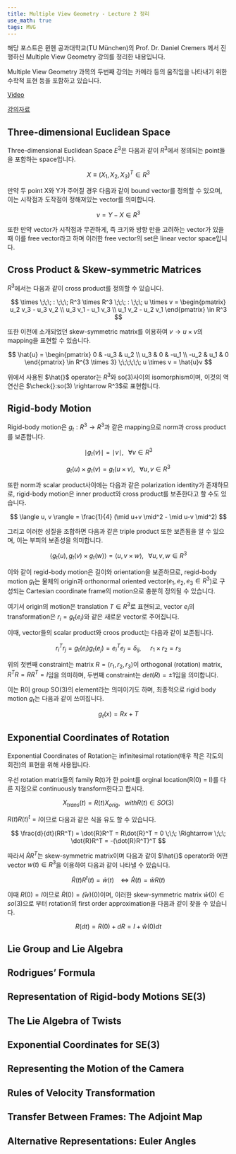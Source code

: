 ```yaml
---
title: Multiple View Geometry - Lecture 2 정리
use_math: true
tags: MVG
---
```



해당 포스트은 뮌헨 공과대학교(TU München)의 Prof. Dr. Daniel Cremers 께서 진행하신 Multiple View Geometry 강의를 정리한 내용입니다.

Multiple View Geometry 과목의 두번째 강의는 카메라 등의 움직임을 나타내기 위한 수학적 표현 등을 포함하고 있습니다.

[Video](https://www.youtube.com/user/cvprtum/videos)

[강의자료](https://drive.google.com/file/d/19vI3xbLeXcQuJz15UtwHp-YNsT5gZxEm/view?usp=sharing)


## Three-dimensional Euclidean Space

Three-dimensional Euclidean Space $E^3$은 다음과 같이 $R^3$에서 정의되는 point들을 포함하는 space입니다.

$$
X \equiv (X_1, X_2, X_3)^T \in R^3 
$$

만약 두 point X와 Y가 주어질 경우 다음과 같이 bound vector를 정의할 수 있으며, 이는 시작점과 도작점이 정해져있는 vector를 의미합니다.

$$
v = Y - X \in R^3
$$

또한 만약 vector가 시작점과 무관하게, 즉 크기와 방향 만을 고려하는 vector가 있을 때 이를 free vector라고 하며 이러한 free vector의 set은 linear vector space입니다.

## Cross Product & Skew-symmetric Matrices

$R^3$에서는 다음과 같이 cross product를 정의할 수 있습니다.

$$
\times \;\;\; : \;\;\; R^3 \times R^3 \;\;\; : \;\;\; u \times v = 
\begin{pmatrix}
u_2 v_3 - u_3 v_2 \\ 
u_3 v_1 - u_1 v_3 \\ 
u_1 v_2 - u_2 v_1 
\end{pmatrix} \in R^3
$$

또한 이전에 소개되었던 skew-symmetric matrix를 이용하여 $v \rightarrow u \times v$의 mapping을 표현할 수 있습니다.

$$
\hat{u} =
\begin{pmatrix}
0 & -u_3 & u_2 \\ 
u_3 & 0 & -u_1 \\ 
-u_2 & u_1 & 0 
\end{pmatrix} \in R^{3 \times 3} \;\;\;\;\;\; u \times v = \hat{u}v
$$

위에서 사용된 $\hat{}$ operator는 $R^3$와 so(3)사이의 isomorphism이며, 이것의 역연산은 $\check{}:so(3) \rightarrow R^3$로 표현합니다.


## Rigid-body Motion

Rigid-body motion은 $g_t : R^3 \rightarrow R^3$과 같은 mapping으로 norm과 cross product를 보존합니다.

$$
\mid g_t (v) \mid = \mid v \mid, \;\;\; \forall v \in R^3
$$

$$
g_t(u) \times g_t(v) = g_t(u \times v), \;\;\; \forall u, v \in R^3
$$

또한 norm과 scalar product사이에는 다음과 같은 polarization identity가 존재하므로, rigid-body motion은 inner product와 cross product를 보존한다고 할 수도 있습니다.

$$
\langle u, v \rangle = \frac{1}{4} (\mid u+v \mid^2 - \mid u-v \mid^2)
$$

그리고 이러한 성질을 조합하면 다음과 같은 triple product 또한 보존됨을 알 수 있으며, 이는 부피의 보존성을 의미합니다.

$$
\langle g_t(u), g_t(v) \times g_t(w) \rangle = \langle u, v \times w \rangle, \;\;\; \forall u, v, w \in R^3
$$

이와 같이 regid-body motion은 길이와 orientation을 보존하므로, regid-body motion $g_t$는 물체의 origin과 orthonormal oriented vector($e_1, e_2, e_3 \in R^3$)로 구성되는 Cartesian coordinate frame의 motion으로 충분히 정의될 수 있습니다.

여기서 origin의 motion은 translation $T \in R^3$로 표현되고, vector $e_i$의 transformation은 $r_i = g_t(e_i)$와 같은 새로운 vector로 주어집니다.

이때, vector들의 scalar product와 croos product는 다음과 같이 보존됩니다.

$$
r_i^T r_j = g_t(e_i)g_t(e_j) = e_i^T e_j = \delta_{ij}, \;\;\;\;\;\; r_1 \times r_2 = r_3
$$

위의 첫번째 constraint는 matrix $R = (r_1, r_2, r_3)$이 orthogonal (rotation) matrix, $R^T R = RR^T = I$임을 의미하며, 두번째 constraint는 $det(R) = \pm 1$임을 의미합니다.

이는 R이 group SO(3)의 element라는 의미이기도 하며, 최종적으로 rigid body motion $g_t$는 다음과 같이 쓰여집니다.

$$
g_t(x) = Rx + T
$$

## Exponential Coordinates of Rotation

Exponential Coordinates of Rotation는 infinitesimal rotation(매우 작은 각도의 회전)의 표현을 위해 사용됩니다.

우선 rotation matrix들의 family R(t)가 한 point를 orginal location(R(0) = I)를 다른 지점으로 continuously transform한다고 합시다.

$$
X_{trans}(t) = R(t) X_{orig}, \;\;\; with R(t) \in SO(3)
$$

$R(t)R(t)^t = I$이므로 다음과 같은 식을 유도 할 수 있습니다.

$$
\frac{d}{dt}(RR^T) = \dot{R}R^T = R\dot{R}^T = 0 \;\;\; \Rightarrow \;\;\; \dot{R}R^T = -(\dot{R}R^T)^T   
$$

따라서 $\dot{R}R^T$는 skew-symmetric matrix이며 다음과 같이 $\hat{}$ operator와 어떤 vector $w(t) \in R^3$을 이용하여 다음과 같이 나타낼 수 있습니다.

$$
\dot{R}(t)R^t(t) = \hat{w}(t) \;\;\; \Leftrightarrow \dot{R}(t) = \hat{w}R(t)
$$

이때 $R(0) = I$이므로 $\dot{R}(0) = \hat(w)(0)$이며, 이러한 skew-symmetric matrix $\hat{w}(0) \in so(3)$으로 부터 rotation의 first order approximation을 다음과 같이 찾을 수 있습니다.

$$
R(dt) = R(0) + dR = I + \hat{w}(0)dt
$$


## Lie Group and Lie Algebra

## Rodrigues’ Formula

## Representation of Rigid-body Motions SE(3)

## The Lie Algebra of Twists

## Exponential Coordinates for SE(3)

## Representing the Motion of the Camera

## Rules of Velocity Transformation

## Transfer Between Frames: The Adjoint Map

## Alternative Representations: Euler Angles


























